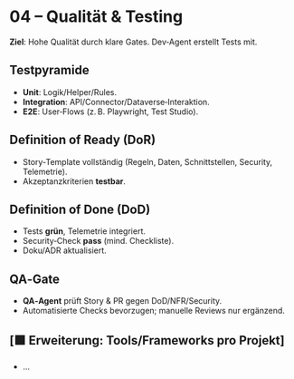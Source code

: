 # 04 – Qualität & Testing

**Ziel**: Hohe Qualität durch klare Gates. Dev‑Agent erstellt Tests mit.

## Testpyramide
- **Unit**: Logik/Helper/Rules.
- **Integration**: API/Connector/Dataverse‑Interaktion.
- **E2E**: User‑Flows (z. B. Playwright, Test Studio).

## Definition of Ready (DoR)
- Story‑Template vollständig (Regeln, Daten, Schnittstellen, Security, Telemetrie).
- Akzeptanzkriterien **testbar**.

## Definition of Done (DoD)
- Tests **grün**, Telemetrie integriert.
- Security‑Check **pass** (mind. Checkliste).
- Doku/ADR aktualisiert.

## QA‑Gate
- **QA‑Agent** prüft Story & PR gegen DoD/NFR/Security.
- Automatisierte Checks bevorzugen; manuelle Reviews nur ergänzend.

## [🟩 Erweiterung: Tools/Frameworks pro Projekt]
- ...
